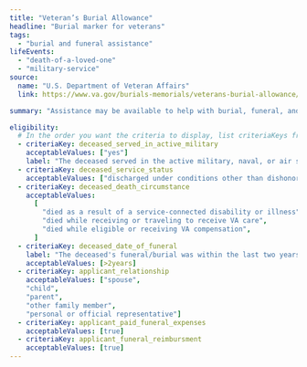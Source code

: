 ```yaml
---
title: "Veteran’s Burial Allowance"
headline: "Burial marker for veterans"
tags:
  - "burial and funeral assistance"
lifeEvents:
  - "death-of-a-loved-one"
  - "military-service"
source:
  name: "U.S. Department of Veteran Affairs"
  link: https://www.va.gov/burials-memorials/veterans-burial-allowance/

summary: "Assistance may be available to help with burial, funeral, and transportation costs of a deceased veteran."

eligibility:
  # In the order you want the criteria to display, list criteriaKeys from the csv here, each followed by a comma-separated list of which values indicate eligibility for that criteria. Wrap individual values in quotes if they have inner commas.
  - criteriaKey: deceased_served_in_active_military
    acceptableValues: ["yes"]
    label: "The deceased served in the active military, naval, or air service."
  - criteriaKey: deceased_service_status
    acceptableValues: ["discharged under conditions other than dishonorable"]
  - criteriaKey: deceased_death_circumstance
    acceptableValues:
      [
        "died as a result of a service-connected disability or illness",
        "died while receiving or traveling to receive VA care",
        "died while eligible or receiving VA compensation",
      ]
  - criteriaKey: deceased_date_of_funeral
    label: "The deceased's funeral/burial was within the last two years."
    acceptableValues: [>2years]
  - criteriaKey: applicant_relationship
    acceptableValues: ["spouse", 
    "child", 
    "parent", 
    "other family member", 
    "personal or official representative"]
  - criteriaKey: applicant_paid_funeral_expenses
    acceptableValues: [true]
  - criteriaKey: applicant_funeral_reimbursment
    acceptableValues: [true]
---
```

